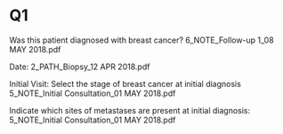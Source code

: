 # Q1
Was this patient diagnosed with breast cancer?
6_NOTE_Follow-up 1_08 MAY 2018.pdf

Date:
2_PATH_Biopsy_12 APR 2018.pdf

Initial Visit:
Select the stage of breast cancer at initial diagnosis
5_NOTE_Initial Consultation_01 MAY 2018.pdf

Indicate which sites of metastases are present at initial diagnosis:
5_NOTE_Initial Consultation_01 MAY 2018.pdf
